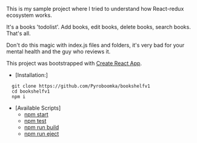 This is my sample project where I tried to understand how React-redux ecosystem works.

It's a books 'todolist'. Add books, edit books, delete books, search books. That's all.

Don't do this magic with index.js files and folders, it's very bad for your mental health and the guy who reviews it.

This project was bootstrapped with [Create React App](https://github.com/facebookincubator/create-react-app).

- [Installation:]
```
  git clone https://github.com/Pyroboomka/bookshelfv1
  cd bookshelfv1
  npm i
  ```

- [Available Scripts]
  - [npm start](#npm-start)
  - [npm test](#npm-test)
  - [npm run build](#npm-run-build)
  - [npm run eject](#npm-run-eject)
